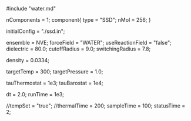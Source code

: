 #include "water.md"

nComponents = 1;
component{
  type = "SSD";
  nMol = 256;
}

initialConfig = "./ssd.in";

ensemble = NVE;
forceField = "WATER";
useReactionField = "false";
dielectric = 80.0;
cutoffRadius = 9.0;
switchingRadius = 7.8;

density = 0.0334;

targetTemp = 300;
targetPressure = 1.0;

tauThermostat = 1e3;
tauBarostat = 1e4;

dt = 2.0;
runTime = 1e3;

//tempSet = "true";
//thermalTime = 200;
sampleTime = 100;
statusTime = 2;
